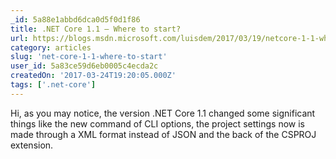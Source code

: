 ```yaml
---
_id: 5a88e1abbd6dca0d5f0d1f86
title: .NET Core 1.1 – Where to start?
url: https://blogs.msdn.microsoft.com/luisdem/2017/03/19/netcore-1-1-where-to-start/
category: articles
slug: 'net-core-1-1-where-to-start'
user_id: 5a83ce59d6eb0005c4ecda2c
createdOn: '2017-03-24T19:20:05.000Z'
tags: ['.net-core']
---
```


Hi, as you may notice, the version .NET Core 1.1 changed some significant things like the new command of CLI options, the project settings now is made through a XML format instead of JSON and the back of the CSPROJ extension.
